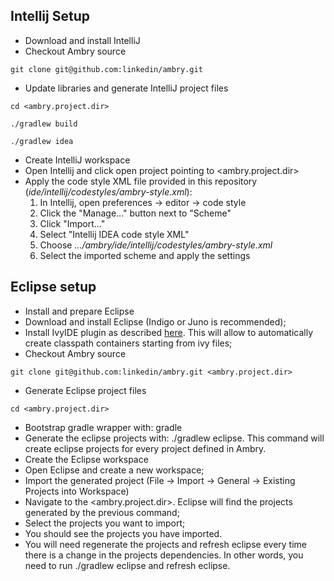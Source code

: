 ## Intellij Setup
* Download and install IntelliJ
* Checkout Ambry source

`git clone git@github.com:linkedin/ambry.git`

* Update libraries and generate IntelliJ project files

`cd <ambry.project.dir>`

`./gradlew build`

`./gradlew idea`

* Create IntelliJ workspace
* Open Intellij and click open project pointing to \<ambry.project.dir\>
* Apply the code style XML file provided in this repository (*ide/intellij/codestyles/ambry-style.xml*):
    1. In Intellij, open preferences -> editor -> code style
    2. Click the "Manage..." button next to "Scheme"
    3. Click "Import..."
    4. Select "Intellij IDEA code style XML"
    5. Choose *.../ambry/ide/intellij/codestyles/ambry-style.xml*
    6. Select the imported scheme and apply the settings

## Eclipse setup
* Install and prepare Eclipse
* Download and install Eclipse (Indigo or Juno is recommended);
* Install IvyIDE plugin as described [here](http://ant.apache.org/ivy/ivyde/download.cgi). This will allow to automatically create classpath containers starting from ivy files;
* Checkout Ambry source

`git clone git@github.com:linkedin/ambry.git <ambry.project.dir>`

* Generate Eclipse project files

`cd <ambry.project.dir>`

* Bootstrap gradle wrapper with: gradle
* Generate the eclipse projects with: ./gradlew eclipse. This command will create eclipse projects for every project defined in Ambry. 
* Create the Eclipse workspace
* Open Eclipse and create a new workspace;
* Import the generated project (File -> Import -> General -> Existing Projects into Workspace)
* Navigate to the <ambry.project.dir>. Eclipse will find the projects generated by the previous command;
* Select the projects you want to import;
* You should see the projects you have imported.
* You will need regenerate the projects and refresh eclipse every time there is a change in the projects dependencies. In other words, you need to run ./gradlew eclipse and refresh eclipse.